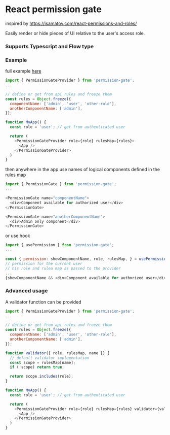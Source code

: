 # React permission gate
inspired by https://isamatov.com/react-permissions-and-roles/

Easily render or hide pieces of UI relative to the user's access role.

### Supports Typescript and Flow type


### Example
full example [here](example)
```javascript
import { PermissionGateProvider } from 'permission-gate';
...

// define or get from api rules and freeze them
const rules = Object.freeze({
  componentName: ['admin', 'user', 'other-role'],
  anotherComponentName: ['admin'],
});

function MyApp() {
  const role = 'user'; // get from authenticated user

  return (
    <PermissionGateProvider role={role} rulesMap={rules}>
      <App />
    </PermissionGateProvider>
  )
}
```
then anywhere in the app use names of logical components defined in the rules map

```javascript
import { PermissionGate } from 'permission-gate';
...

<PermissionGate name="componentName">
  <div>Component available for authorized user</div>
</PermissionGate>

<PermissionGate name="anotherComponentName">
  <div>Admin only component</div>
</PermissionGate>

```
or use hook
```javascript
import { usePermission } from 'permission-gate';
...

const { permission: showComponentName, role, rulesMap, } = usePermission('componentName');
// permission for the current user
// his role and rulea map as passed to the provider
...
{showComponentName && <div>Component available for authorized user</div>}
```
### Advanced usage
A validator function can be provided
```javascript
import { PermissionGateProvider } from 'permission-gate';
...

// define or get from api rules and freeze them
const rules = Object.freeze({
  componentName: ['admin', 'user', 'other-role'],
  anotherComponentName: ['admin'],
});

function validator({ role, rulesMap, name }) {
  // default validator implementation
  const scope = rulesMap[name];
  if (!scope) return true;

  return scope.includes(role);
}

function MyApp() {
  const role = 'user'; // get from authenticated user

  return (
    <PermissionGateProvider role={role} rulesMap={rules} validator={validator}>
      <App />
    </PermissionGateProvider>
  )
}
```